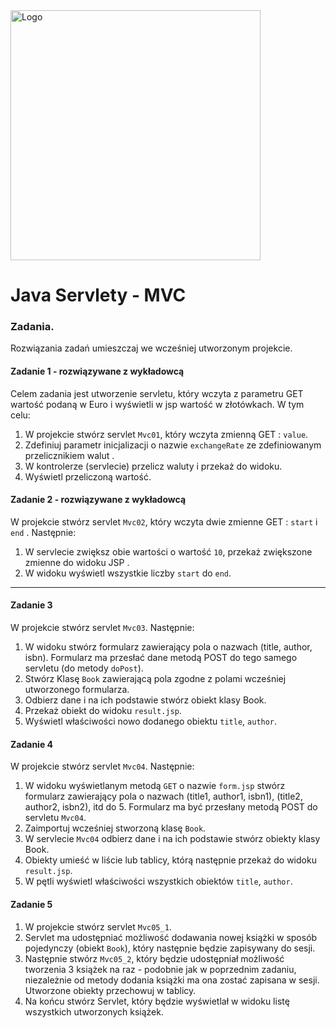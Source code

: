 <img alt="Logo" src="http://coderslab.pl/svg/logo-coderslab.svg" width="400">

# Java Servlety - MVC

### Zadania.

Rozwiązania zadań umieszczaj we wcześniej utworzonym projekcie.

#### Zadanie 1 - rozwiązywane z wykładowcą
Celem zadania jest utworzenie servletu, który wczyta z parametru GET wartość podaną w Euro i wyświetli w jsp wartość w złotówkach. W tym celu:
1. W projekcie stwórz servlet `Mvc01`, który wczyta zmienną GET : ```value```.
2. Zdefiniuj parametr inicjalizacji o nazwie `exchangeRate` ze zdefiniowanym przelicznikiem walut .
3. W kontrolerze (servlecie) przelicz waluty i przekaż do widoku.
4. Wyświetl przeliczoną wartość.

#### Zadanie 2 - rozwiązywane z wykładowcą

W projekcie stwórz servlet `Mvc02`, który wczyta dwie zmienne GET : ```start``` i ```end``` . Następnie: 
1. W servlecie zwiększ obie wartości o wartość `10`, przekaż zwiększone zmienne do widoku JSP .
2. W widoku wyświetl  wszystkie liczby  ```start``` do ```end```. 

-----------------------------------------------------------------------------

#### Zadanie 3

W projekcie stwórz servlet `Mvc03`. Następnie:
1. W widoku stwórz formularz zawierający pola o nazwach (title, author, isbn). Formularz ma przesłać dane metodą POST do tego samego servletu (do metody `doPost`).
2. Stwórz Klasę `Book` zawierającą pola zgodne z polami wcześniej utworzonego formularza.
3. Odbierz dane i na ich podstawie stwórz obiekt klasy Book.
4. Przekaż obiekt do widoku `result.jsp`. 
5. Wyświetl właściwości nowo dodanego obiektu `title`, `author`.


#### Zadanie 4

W projekcie stwórz servlet `Mvc04`. Następnie: 
1. W widoku wyświetlanym metodą `GET` o nazwie `form.jsp` stwórz formularz zawierający pola o nazwach (title1, author1, isbn1),
 (title2, author2, isbn2), itd do 5. 
Formularz ma być przesłany metodą POST do servletu  `Mvc04`.
2. Zaimportuj wcześniej stworzoną klasę `Book`.
3. W servlecie `Mvc04` odbierz dane i na ich podstawie stwórz obiekty klasy Book.
4. Obiekty umieść w liście lub tablicy, którą następnie przekaż do widoku `result.jsp`. 
5. W pętli wyświetl właściwości wszystkich obiektów `title`, `author`.


#### Zadanie 5

1. W projekcie stwórz servlet `Mvc05_1`. 
2. Servlet ma udostępniać możliwość dodawania nowej książki w sposób pojedynczy (obiekt `Book`), który następnie będzie zapisywany do sesji.    
3. Następnie stwórz `Mvc05_2`, który będzie udostępniał możliwość tworzenia 3 książek na raz -
 podobnie jak w poprzednim zadaniu, niezależnie od metody dodania książki ma ona zostać zapisana w sesji. Utworzone obiekty przechowuj w tablicy.   
4. Na końcu stwórz Servlet, który będzie wyświetlał w widoku listę wszystkich utworzonych książek.
